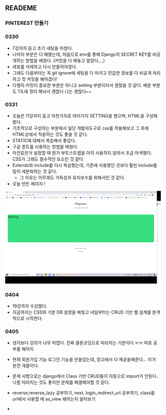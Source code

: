## READEME

### PINTEREST 만들기



### 0330

- 7강까지 듣고 초기 세팅을 마쳤다.
- 나머지 부분은 다 해봤는데, 처음으로 env를 통해 Django의 SECRET KEY를 비공개하는 방법을 배웠다. (커밋을 다 해놓고 알았다.,.,)
- 레포를 삭제하고 다시 만들어야겠다. 
- 그래도 다음부터는 꼭 git ignore에 세팅을 다 마치고 민감한 정보를 다 비공개 처리하고 첫 커밋을 해야겠다! 
- 다행히 커밋이 중요한 부분은 아니고  setting 부분이라서 괜찮을 것 같다. 배운 부분도 TIL에 정리 해놔서 괜찮다 나는 괜찮다~~

### 0331

- 오늘은 11강까지 듣고 마찬가지로 여러가지 SETTING을 했으며, HTML을 구성해봤다.
- 기초적으로 구성하는 부분에서 일단 개발자도구로 css를 적용해보고 그 후에 HTML상에서 적용하는 것도 좋을 것 같다.
- STATIC에 대해서 복습해서 좋았다.
- 구글 폰트를 사용하는 방법을 배웠다.
- 마진같은거 설정할 때 뭔가 부트스트랩을 아직 사용하지 않아서 조금 어색했다. CSS가 그래도 필수적인 요소인 것 같다. 
- Extends와 include를 다시 복습했는데, 기존에 사용했던 것보다 훨씬 include를 많이 세분화하는 것 같다.
  - 그 이유는 아무래도 가독성과 유지보수를 위해서인 것 같다.
- 오늘 만든 페이지 ! 

![0331](README.assets/0331-16487457070761.PNG)



### 0404

- 19강까지 수강했다.
- 지금까지는 CSS와 기본 DB 설정을 배웠고 내일부터는 CRUD 기반 웹 설계를 본격적으로 시작한다.



### 0405

- 생각보다 강의가 너무 어렵다. 진짜 클론코딩으로 따라치는 기분이다 ㅠㅠ 따로 공부를 해야지
- 현재 회원가입 기능 로그인 기능을 만들었는데, 장고에서 다 제공을해준다... 이거 완전 개꿀이다. 

- 문제 사항으로는 django에서 Class 기반 CRUD들이 자동으로 import가 안된다.. 나름 따라치는 것도 좋지만 문제를 해결해야할 것 같다.
- reverse,reverse_lazy 공부하기, next, login_redirect_url 공부하기, class를 url에서 사용할 때 as_view 왜하는지 알아보기 
- 
